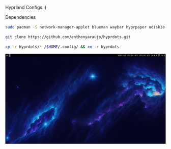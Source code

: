 Hyprland Configs :)

Dependencies

```bash
sudo pacman -S network-manager-applet blueman waybar hyprpaper udiskie
```

```bash
git clone https://github.com/enthonyaraujo/hyprdots.git

```


```bash
cp -r hyprdots/* /$HOME/.config/ && rm -r hyprdots
```


<p align="center">
<img src="preview.png">
</p>

